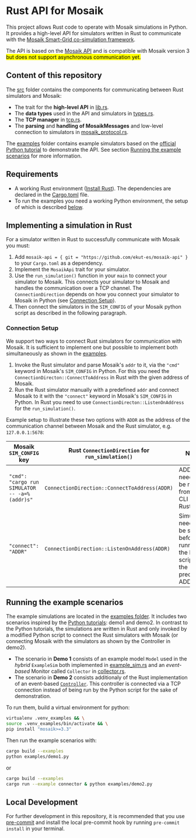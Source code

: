# Rust API for Mosaik

This project allows Rust code to operate with Mosaik simulations in Python.
It provides a high-level API for simulators written in Rust to communicate with the [Mosaik Smart-Grid co-simulation framework](https://mosaik.offis.de/).

The API is based on the [Mosaik API](https://mosaik.readthedocs.io/en/3.3.3/mosaik-api/index.html) and is compatible with Mosaik version 3 <mark>but does not support asynchronous communication yet.</mark>

## Content of this repository

The [src](./src/) folder contains the components for communicating between Rust simulators and Mosaik:

- The trait for the **high-level API** in [lib.rs](./src/lib.rs).
- The **data types** used in the API and simulators in [types.rs](./src/types.rs).
- The **TCP manager** in [tcp.rs](./src/tcp.rs).
- The **parsing** and **handling of MosaikMessages** and low-level connection to simulators in [mosaik_protocol.rs](./src/mosaik_protocol.rs).

The [examples](./examples/) folder contains example simulators based on the [official Python tutorial](https://mosaik.readthedocs.io/en/3.3.3/tutorials/index.html) to demonstrate the API. See section [Running the example scenarios](#running-the-example-scenarios) for more information.

## Requirements

- A working Rust environment ([Install Rust](https://www.rust-lang.org/tools/install)). The dependencies are declared in the [Cargo.toml](./Cargo.toml) file.
- To run the examples you need a working Python environment, the setup of which is described [below](#running-the-example-scenarios).

## Implementing a simulation in Rust

For a simulator written in Rust to successfully communicate with Mosaik you must:

1. Add `mosaik-api = { git = "https://github.com/ekut-es/mosaik-api" }` to your `Cargo.toml` as a dependency.
2. Implement the `MosaikApi` trait for your simulator.
3. Use the `run_simulation()` function in your `main` to connect your simulator to Mosaik. This connects your simulator to Mosaik and handles the communication over a TCP channel. The `ConnectionDirection` depends on how you connect your simulator to Mosaik in Python (see [Connection Setup](#connection-setup)).
4. Then connect the simulators in the `SIM_CONFIG` of your Mosaik python script as described in the following paragraph.

### Connection Setup

We support two ways to connect Rust simulators for communication with Mosaik. It is sufficient to implement one but possible to implement both simultaneously as shown in the [examples](#running-the-example-scenarios).

1. Invoke the Rust simulator and parse Mosaik's `addr` to it, via the `"cmd"` keyword in Mosaik's `SIM_CONFIG` in Python. For this you need the `ConnectionDirecton::ConnectToAddress` in Rust with the given address of Mosaik.
2. Run the Rust simulator manually with a predefined `addr` and connect Mosaik to it with the `"connect"` keyword in Mosaik's `SIM_CONFIG` in Python. In Rust you need to use `ConnectionDirecton::ListenOnAddress` for the `run_simulation()`.

Example setup to illustrate these two options with `ADDR` as the address of the communication channel between Mosaik and the Rust simulator, e.g. `127.0.0.1:5678`:

| Mosaik `SIM_CONFIG` key                       | Rust `ConnectionDirection` for `run_simulation()` | Notes                                                                                  |
| --------------------------------------------- | ------------------------------------------------- | -------------------------------------------------------------------------------------- |
| `"cmd": "cargo run SIMULATOR -- -a=%(addr)s"` | `ConnectionDirection::ConnectToAddress(ADDR)`     | ADDR needs to be read in from the CLI in Rust.                                         |
| `"connect": "ADDR"`                           | `ConnectionDirection::ListenOnAddress(ADDR)`      | Simulator needs to be started before running the Python script on the predefined ADDR. |

## Running the example scenarios

The example simulations are located in the [examples folder](./examples/).
It includes two scenarios inspired by the [Python tutorials](https://mosaik.readthedocs.io/en/3.3.3/tutorials/index.html): demo1 and demo2.
In contrast to the Python tutorials, the simulations are written in Rust and only invoked by a modified Python script to connect the Rust simulators with Mosaik (or connecting Mosaik with the simulators as shown by the Controller in demo2).

- The scenario in **Demo 1** consists of an example model `Model` used in the *hybrid* `ExampleSim` both implemented in [example_sim.rs](./examples/example_sim.rs) and an *event-based* Monitor called `Collector` in [collector.rs](./examples/collector.rs).
- The scenario in **Demo 2** consists additionaly of the Rust implementation of an event-based [`Controller`](./examples/controller.rs). This controller is connected via a TCP connection instead of being run by the Python script for the sake of demonstration.

To run them, build a virtual environment for python:

```bash
virtualenv .venv_examples && \
source .venv_examples/bin/activate && \
pip install "mosaik>=3.3"
```

Then run the example scenarios with:

```bash
cargo build --examples
python examples/demo1.py
```

or

```bash
cargo build --examples
cargo run --example connector & python examples/demo2.py
```

## Local Development

For further development in this repository, it is recommended that you use [pre-commit](https://pre-commit.com/) and install the local pre-commit hook by running `pre-commit install` in your terminal.
